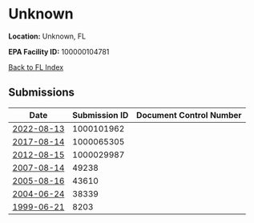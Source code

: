 # Unknown

**Location:** Unknown, FL

**EPA Facility ID:** 100000104781

[Back to FL Index](../../index.md)

## Submissions

| Date | Submission ID | Document Control Number |
|------|--------------|-------------------------|
| [2022-08-13](submissions/1000101962.md) | 1000101962 |  |
| [2017-08-14](submissions/1000065305.md) | 1000065305 |  |
| [2012-08-15](submissions/1000029987.md) | 1000029987 |  |
| [2007-08-14](submissions/49238.md) | 49238 |  |
| [2005-08-16](submissions/43610.md) | 43610 |  |
| [2004-06-24](submissions/38339.md) | 38339 |  |
| [1999-06-21](submissions/8203.md) | 8203 |  |
